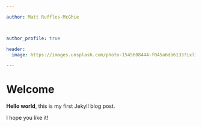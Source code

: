 ```yaml
---

author: Matt Ruffles-McGhie



author_profile: true

header:
  image: https://images.unsplash.com/photo-1545608444-f045a6db6133?ixlib=rb-1.2.1&ixid=eyJhcHBfaWQiOjEyMDd9&auto=format&fit=crop&w=1052&q=80

---
```


# Welcome

**Hello world**, this is my first Jekyll blog post.

I hope you like it!
